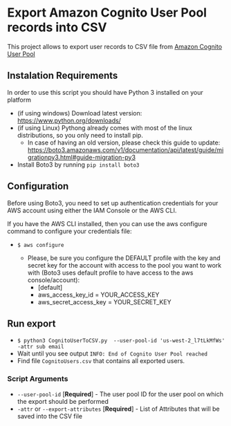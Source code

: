 #  Export Amazon Cognito User Pool records into CSV

This project allows to export user records to CSV file from [Amazon Cognito User Pool](https://docs.aws.amazon.com/cognito/latest/developerguide/cognito-user-identity-pools.html)

## Instalation Requirements

In order to use this script you should have Python 3 installed on your platform
- (if using windows) Download latest version: https://www.python.org/downloads/
- (if using Linux) Pythong already comes with most of the linux distributions, so you only need to install pip.
    - In case of having an old version, please check this guide to update: https://boto3.amazonaws.com/v1/documentation/api/latest/guide/migrationpy3.html#guide-migration-py3
- Install Boto3 by running `pip install boto3`

## Configuration

Before using Boto3, you need to set up authentication credentials for your AWS account using either the IAM Console or the AWS CLI.

If you have the AWS CLI installed, then you can use the aws configure command to configure your credentials file:

 - `$ aws configure`

    -  Please, be sure you configure the DEFAULT profile with the key and secret key for the account with access to the pool you want to
    work with (Boto3 uses default profile to have access to the aws console/account):
        - [default]
        - aws_access_key_id = YOUR_ACCESS_KEY
        - aws_secret_access_key = YOUR_SECRET_KEY

## Run export

- `$ python3 CognitoUserToCSV.py  --user-pool-id 'us-west-2_l7tLkMfWs' -attr sub email`
- Wait until you see output `INFO: End of Cognito User Pool reached`
- Find file `CognitoUsers.csv` that contains all exported users.

### Script Arguments

- `--user-pool-id` [__Required__] - The user pool ID for the user pool on which the export should be performed
- `-attr` or `--export-attributes` [__Required__] - List of Attributes that will be saved into the CSV file